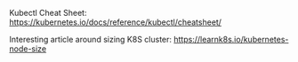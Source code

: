 Kubectl Cheat Sheet:
https://kubernetes.io/docs/reference/kubectl/cheatsheet/


Interesting article around sizing K8S cluster:
https://learnk8s.io/kubernetes-node-size
